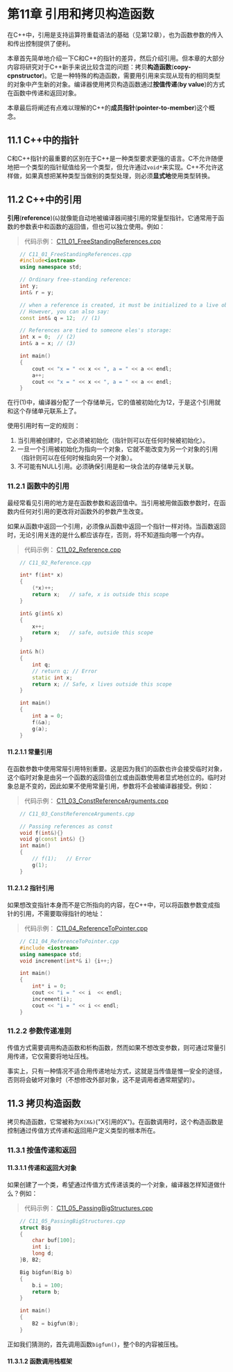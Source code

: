 # 第11章 引用和拷贝构造函数

在C++中，引用是支持运算符重载语法的基础（见第12章），也为函数参数的传入和传出控制提供了便利。

本章首先简单地介绍一下C和C++的指针的差异，然后介绍引用。但本章的大部分内容将研究对于C++新手来说比较含混的问题：拷贝**构造函数**(**copy-cpnstructor**)。它是一种特殊的构造函数，需要用引用来实现从现有的相同类型的对象中产生新的对象。编译器使用拷贝构造函数通过**按值传递**(**by value**)的方式在函数中传递和返回对象。

本章最后将阐述有点难以理解的C++的**成员指针**(**pointer-to-member**)这个概念。

## 11.1 C++中的指针

C和C++指针的最重要的区别在于C++是一种类型要求更强的语言。C不允许随便地把一个类型的指针赋值给另一个类型，但允许通过`void*`来实现。C++不允许这样做，如果真想把某种类型当做别的类型处理，则必须**显式地**使用类型转换。

## 11.2 C++中的引用

**引用**(**reference**)(`&`)就像能自动地被编译器间接引用的常量型指针。它通常用于函数的参数表中和函数的返回值，但也可以独立使用。例如：

> 代码示例：
[C11_01_FreeStandingReferences.cpp](https://github.com/Vuean/ThinkingInCPlusPlus/blob/master/11.%20Reference%20and%20the%20Copy-Constructor/C11_01_FreeStandingReferences.cpp)

```C++
    // C11_01_FreeStandingReferences.cpp
    #include<iostream>
    using namespace std;

    // Ordinary free-standing reference:
    int y;
    int& r = y;

    // when a reference is created, it must be initialized to a live object
    // However, you can also say:
    const int& q = 12;  // (1)

    // References are tied to someone eles's storage:
    int x = 0;  // (2)
    int& a = x; // (3)

    int main()
    {
        cout << "x = " << x << ", a = " << a << endl;
        a++;
        cout << "x = " << x << ", a = " << a << endl;
    }
```

在行(1)中，编译器分配了一个存储单元，它的值被初始化为12，于是这个引用就和这个存储单元联系上了。

使用引用时有一定的规则：

1) 当引用被创建时，它必须被初始化（指针则可以在任何时候被初始化）。
2) 一旦一个引用被初始化为指向一个对象，它就不能改变为另一个对象的引用（指针则可以在任何时候指向另一个对象）。
3) 不可能有NULL引用。必须确保引用是和一块合法的存储单元关联。

### 11.2.1 函数中的引用

最经常看见引用的地方是在函数参数和返回值中。当引用被用做函数参数时，在函数内任何对引用的更改将对函数外的参数产生改变。

如果从函数中返回一个引用，必须像从函数中返回一个指针一样对待。当函数返回时，无论引用关连的是什么都应该存在，否则，将不知道指向哪一个内存。

> 代码示例：
[C11_02_Reference.cpp](https://github.com/Vuean/ThinkingInCPlusPlus/blob/master/11.%20Reference%20and%20the%20Copy-Constructor/C11_02_Reference.cpp)

```C++
    // C11_02_Reference.cpp

    int* f(int* x)
    {
        (*x)++;
        return x;   // safe, x is outside this scope
    }

    int& g(int& x)
    {
        x++;
        return x;   // safe, outside this scope
    }

    int& h()
    {
        int q;
        // return q; // Error
        static int x;
        return x; // Safe, x lives outside this scope
    }

    int main()
    {
        int a = 0;
        f(&a);
        g(a);
    }
```

#### 11.2.1.1 常量引用

在函数参数中使用常屉引用特别重要。这是因为我们的函数也许会接受临时对象，这个临时对象是由另一个函数的返回值创立或由函数使用者显式地创立的。临时对象总是不变的，因此如果不使用常量引用，参数将不会被编译器接受。例如：

> 代码示例：
[C11_03_ConstReferenceArguments.cpp](https://github.com/Vuean/ThinkingInCPlusPlus/blob/master/11.%20Reference%20and%20the%20Copy-Constructor/C11_03_ConstReferenceArguments.cpp)

```C++
    // C11_03_ConstReferenceArguments.cpp

    // Passing references as const
    void f(int&){}
    void g(const int&) {}
    int main()
    {
        // f(1);   // Error
        g(1);
    }
```

#### 11.2.1.2 指针引用

如果想改变指针本身而不是它所指向的内容，在C++中，可以将函数参数变成指针的引用，不需要取得指针的地址：

> 代码示例：
[C11_04_ReferenceToPointer.cpp](https://github.com/Vuean/ThinkingInCPlusPlus/blob/master/11.%20Reference%20and%20the%20Copy-Constructor/C11_04_ReferenceToPointer.cpp)

```C++
    // C11_04_ReferenceToPointer.cpp
    #include <iostream>
    using namespace std;
    void increment(int*& i) {i++;}

    int main() 
    {
        int* i = 0;
        cout << "i = " << i  << endl;
        increment(i);
        cout << "i = " << i << endl;
    }
```

### 11.2.2 参数传递准则

传值方式需要调用构造函数和析构函数，然而如果不想改变参数，则可通过常量引用传递，它仅需要将地址压栈。

事实上，只有一种情况不适合用传递地址方式，这就是当传值是惟一安全的途径，否则将会破坏对象时（不想修改外部对象，这不是调用者通常期望的）。

## 11.3 拷贝构造函数

拷贝构造函数，它常被称为`X(X&)`("X引用的X")。在函数调用时，这个构造函数是控制通过传值方式传递和返回用户定义类型的根本所在。

### 11.3.1 按值传递和返回

#### 11.3.1.1 传递和返回大对象

如果创建了一个类，希望通过传值方式传递该类的一个对象，编译器怎样知道做什么？例如：

> 代码示例：
[C11_05_PassingBigStructures.cpp](https://github.com/Vuean/ThinkingInCPlusPlus/blob/master/11.%20Reference%20and%20the%20Copy-Constructor/C11_05_PassingBigStructures.cpp)

```C++
    // C11_05_PassingBigStructures.cpp
    struct Big
    {
        char buf[100];
        int i;
        long d;
    }B, B2;

    Big bigfun(Big b)
    {
        b.i = 100;
        return b;
    }

    int main()
    {
        B2 = bigfun(B);
    }
```

正如我们猜测的，首先调用函数`bigfun()`，整个B的内容被压栈。

#### 11.3.1.2 函数调用栈框架


